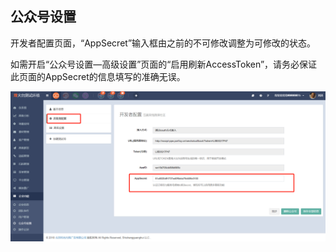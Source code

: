 ## 公众号设置

开发者配置页面，“AppSecret”输入框由之前的不可修改调整为可修改的状态。

如需开启“公众号设置—高级设置”页面的“启用刷新AccessToken”，请务必保证此页面的AppSecret的信息填写的准确无误。  

![](/assets/1526552038.jpg)

